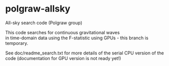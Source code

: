 polgraw-allsky
==============

All-sky search code (Polgraw group)

This code searches for continuous gravitational waves  
in time-domain data using the F-statistic using 
GPUs - this branch is temporary.  

See doc/readme_search.txt for more details 
of the serial CPU version of the code (documentation 
for GPU version is not ready yet!)

